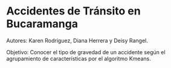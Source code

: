 # Accidentes de Tránsito en Bucaramanga
Autores: Karen Rodríguez, Diana Herrera y Deisy Rangel.

Objetivo: Conocer el tipo de gravedad de un accidente según el agrupamiento de características por el algoritmo Kmeans.
